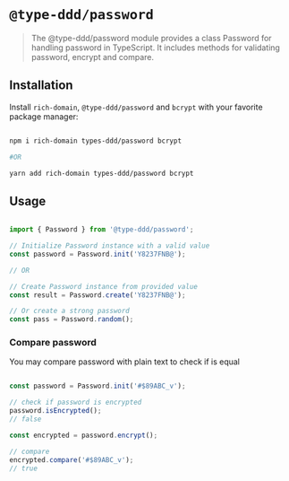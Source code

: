 # `@type-ddd/password`

> The @type-ddd/password module provides a class Password for handling password in TypeScript. It includes methods for validating password, encrypt and compare.

## Installation

Install `rich-domain`, `@type-ddd/password` and `bcrypt` with your favorite package manager:

```sh

npm i rich-domain types-ddd/password bcrypt

#OR 

yarn add rich-domain types-ddd/password bcrypt

```

## Usage

```ts

import { Password } from '@type-ddd/password';

// Initialize Password instance with a valid value
const password = Password.init('Y8237FNB@');

// OR

// Create Password instance from provided value
const result = Password.create('Y8237FNB@');

// Or create a strong password
const pass = Password.random();

```

### Compare password

You may compare password with plain text to check if is equal

```ts

const password = Password.init('#$89ABC_v');

// check if password is encrypted
password.isEncrypted();
// false

const encrypted = password.encrypt();

// compare
encrypted.compare('#$89ABC_v');
// true

```
